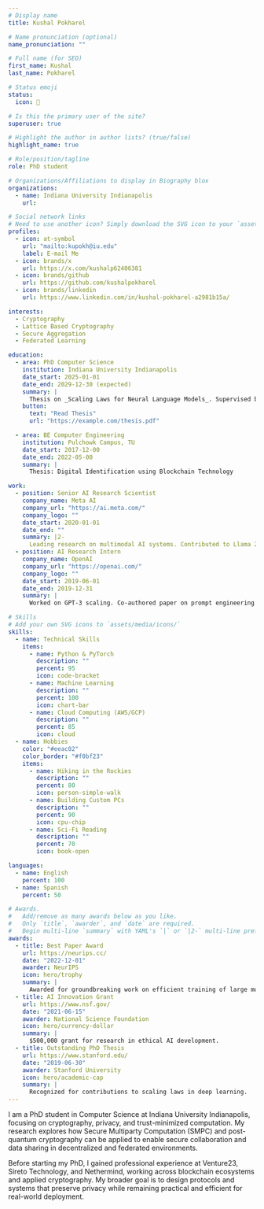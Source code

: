 ```yaml
---
# Display name
title: Kushal Pokharel

# Name pronunciation (optional)
name_pronunciation: ""

# Full name (for SEO)
first_name: Kushal
last_name: Pokharel

# Status emoji
status:
  icon: 🚀

# Is this the primary user of the site?
superuser: true

# Highlight the author in author lists? (true/false)
highlight_name: true

# Role/position/tagline
role: PhD student

# Organizations/Affiliations to display in Biography blox
organizations:
  - name: Indiana University Indianapolis
    url:

# Social network links
# Need to use another icon? Simply download the SVG icon to your `assets/media/icons/` folder.
profiles:
  - icon: at-symbol
    url: "mailto:kupokh@iu.edu"
    label: E-mail Me
  - icon: brands/x
    url: https://x.com/kushalp62406381
  - icon: brands/github
    url: https://github.com/kushalpokharel
  - icon: brands/linkedin
    url: https://www.linkedin.com/in/kushal-pokharel-a2981b15a/

interests:
  - Cryptography
  - Lattice Based Cryptography
  - Secure Aggregation
  - Federated Learning

education:
  - area: PhD Computer Science
    institution: Indiana University Indianapolis
    date_start: 2025-01-01
    date_end: 2029-12-30 (expected)
    summary: |
      Thesis on _Scaling Laws for Neural Language Models_. Supervised by Prof. Andrew Ng. Published 5 papers in NeurIPS and ICML, with 2 best paper awards.
    button:
      text: "Read Thesis"
      url: "https://example.com/thesis.pdf"

  - area: BE Computer Engineering
    institution: Pulchowk Campus, TU
    date_start: 2017-12-00
    date_end: 2022-05-00
    summary: |
      Thesis: Digital Identification using Blockchain Technology

work:
  - position: Senior AI Research Scientist
    company_name: Meta AI
    company_url: "https://ai.meta.com/"
    company_logo: ""
    date_start: 2020-01-01
    date_end: ""
    summary: |2-
      Leading research on multimodal AI systems. Contributed to Llama 2 and other open-source models. 50+ citations in 3 years.
  - position: AI Research Intern
    company_name: OpenAI
    company_url: "https://openai.com/"
    company_logo: ""
    date_start: 2019-06-01
    date_end: 2019-12-31
    summary: |
      Worked on GPT-3 scaling. Co-authored paper on prompt engineering.

# Skills
# Add your own SVG icons to `assets/media/icons/`
skills:
  - name: Technical Skills
    items:
      - name: Python & PyTorch
        description: ""
        percent: 95
        icon: code-bracket
      - name: Machine Learning
        description: ""
        percent: 100
        icon: chart-bar
      - name: Cloud Computing (AWS/GCP)
        description: ""
        percent: 85
        icon: cloud
  - name: Hobbies
    color: "#eeac02"
    color_border: "#f0bf23"
    items:
      - name: Hiking in the Rockies
        description: ""
        percent: 80
        icon: person-simple-walk
      - name: Building Custom PCs
        description: ""
        percent: 90
        icon: cpu-chip
      - name: Sci-Fi Reading
        description: ""
        percent: 70
        icon: book-open

languages:
  - name: English
    percent: 100
  - name: Spanish
    percent: 50

# Awards.
#   Add/remove as many awards below as you like.
#   Only `title`, `awarder`, and `date` are required.
#   Begin multi-line `summary` with YAML's `|` or `|2-` multi-line prefix and indent 2 spaces below.
awards:
  - title: Best Paper Award
    url: https://neurips.cc/
    date: "2022-12-01"
    awarder: NeurIPS
    icon: hero/trophy
    summary: |
      Awarded for groundbreaking work on efficient training of large models.
  - title: AI Innovation Grant
    url: https://www.nsf.gov/
    date: "2021-06-15"
    awarder: National Science Foundation
    icon: hero/currency-dollar
    summary: |
      $500,000 grant for research in ethical AI development.
  - title: Outstanding PhD Thesis
    url: https://www.stanford.edu/
    date: "2019-06-30"
    awarder: Stanford University
    icon: hero/academic-cap
    summary: |
      Recognized for contributions to scaling laws in deep learning.
---
```


I am a PhD student in Computer Science at Indiana University Indianapolis, focusing on cryptography, privacy, and trust-minimized computation. My research explores how Secure Multiparty Computation (SMPC) and post-quantum cryptography can be applied to enable secure collaboration and data sharing in decentralized and federated environments.

Before starting my PhD, I gained professional experience at Venture23, Sireto Technology, and Nethermind, working across blockchain ecosystems and applied cryptography. My broader goal is to design protocols and systems that preserve privacy while remaining practical and efficient for real-world deployment.

